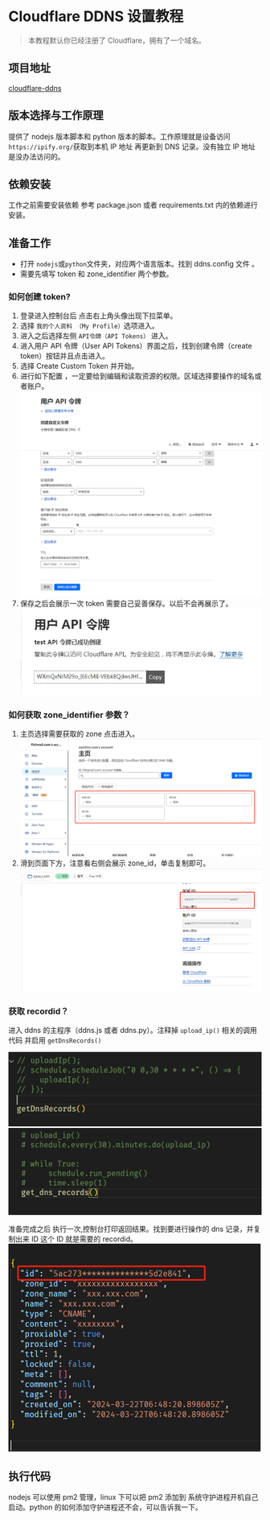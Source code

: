 # Cloudflare DDNS 设置教程

> 本教程默认你已经注册了 Cloudflare，拥有了一个域名。 

## 项目地址  

[cloudflare-ddns](https://github.com/gofxas/cloudflare-ddns)

## 版本选择与工作原理

提供了 nodejs 版本脚本和 python 版本的脚本。工作原理就是设备访问 `https://ipify.org/`获取到本机 IP 地址 再更新到 DNS 记录。没有独立 IP 地址是没办法访问的。

## 依赖安装

工作之前需要安装依赖 参考 package.json 或者 requirements.txt 内的依赖进行安装。

## 准备工作

- 打开 `nodejs`或`python`文件夹，对应两个语言版本。找到 ddns.config 文件 。
- 需要先填写 token 和 zone_identifier 两个参数。

### 如何创建 token?

1. 登录进入控制台后 点击右上角头像出现下拉菜单。
2. 选择 `我的个人资料 （My Profile）`选项进入。
3. 进入之后选择左侧 `API令牌（API Tokens）` 进入。
4. 进入用户 API 令牌（User API Tokens）界面之后，找到创建令牌（create token）按钮并且点击进入。
5. 选择 Create Custom Token 并开始。
6. 进行如下配置 ，一定要给到编辑和读取资源的权限。区域选择要操作的域名或者账户。
   ![](./images/gettoken.png)
7. 保存之后会展示一次 token 需要自己妥善保存。以后不会再展示了。
   ![](./images/gettoken2.png)

### 如何获取 zone_identifier 参数？

1. 主页选择需要获取的 zone 点击进入。
   ![](./images/getzoneid1.png)
2. 滑到页面下方，注意看右侧会展示 zone_id，单击复制即可。
   ![](./images/getzoneid2.png)

### 获取 recordid？

进入 ddns 的主程序（ddns.js 或者 ddns.py）。注释掉 `upload_ip()` 相关的调用代码 并启用 `getDnsRecords()`

![](./images/getrecordid1.png)
![](./images/getrecordid2.png)

准备完成之后 执行一次,控制台打印返回结果。找到要进行操作的 dns 记录，并复制出来 ID 这个 ID 就是需要的 recordid。  
![](./images/getrecordid.png)

## 执行代码

nodejs 可以使用 pm2 管理，linux 下可以把 pm2 添加到 系统守护进程开机自己启动。python 的如何添加守护进程还不会，可以告诉我一下。
